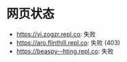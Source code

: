 # 网页状态
- https://vi.zogzr.repl.co: 失败
- https://aro.flinthill.repl.co: 失败 (403)
- https://beaspy--hting.repl.co: 失败
